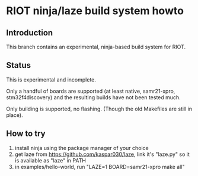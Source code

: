 # RIOT ninja/laze build system howto

## Introduction

This branch contains an experimental, ninja-based build system for RIOT.

## Status

This is experimental and incomplete.

Only a handful of boards are supported (at least native, samr21-xpro,
stm32f4discovery) and the resulting builds have not been tested much.

Only building is supported, no flashing. (Though the old Makefiles are still in
place).

## How to try

1. install ninja using the package manager of your choice
2. get laze from https://github.com/kaspar030/laze, link it's "laze.py" so it is available as "laze" in PATH
3. in examples/hello-world, run "LAZE=1 BOARD=samr21-xpro make all"

